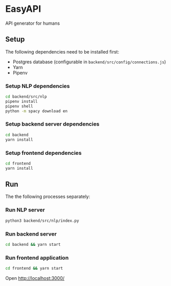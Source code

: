 # EasyAPI
API generator for humans


## Setup

The following dependencies need to be installed first:

- Postgres database (configurable in `backend/src/config/connections.js`)
- Yarn
- Pipenv



### Setup NLP dependencies

```bash
cd backend/src/nlp
pipenv install
pipenv shell
python -m spacy download en
```

### Setup backend server dependencies

```bash
cd backend
yarn install
```

### Setup frontend dependencies

```bash
cd frontend
yarn install
```

## Run

The the following processes separately:

### Run NLP server
```bash
python3 backend/src/nlp/index.py
```

### Run backend server
```bash
cd backend && yarn start
```

### Run frontend application
```bash
cd frontend && yarn start
```

Open <http://localhost:3000/>
